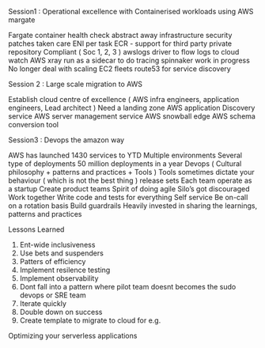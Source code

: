 Session1 : Operational excellence with Containerised workloads using AWS margate


Fargate container health check
abstract away infrastructure 
security patches taken care
ENI per task
ECR - support for third party private repository
Compliant ( Soc 1, 2, 3 )
awslogs driver to flow logs to cloud watch
AWS xray run as a sidecar to do tracing
spinnaker work in progress
No longer deal with scaling EC2 fleets
route53 for service discovery


Session 2 : Large scale migration to AWS

Establish cloud centre of excellence ( AWS infra engineers, application engineers, Lead architect )
Need a landing zone 
AWS application Discovery service
AWS server management service
AWS snowball edge
AWS schema conversion tool


Session3 : Devops the amazon way


AWS has launched 1430 services to YTD
Multiple environments
Several type of deployments
50 million deployments in a year
Devops ( Cultural philosophy + patterns and practices + Tools )
Tools sometimes dictate your behaviour ( which is not the best thing )
release sets 
Each team operate as a startup 
Create product teams
Spirit of doing agile
Silo’s got discouraged
Work together
Write code and tests for everything
Self service
Be on-call on a rotation basis
Build guardrails
Heavily invested in sharing the learnings, patterns and practices

Lessons Learned

1. Ent-wide inclusiveness
2. Use bets and suspenders
3. Patters of efficiency
4. Implement resilence testing
5. Implement observability
6. Dont fall into a pattern where pilot team doesnt becomes the sudo devops or SRE team
7. Iterate quickly
8. Double down on success
9. Create template to migrate to cloud for e.g. 


Optimizing your serverless applications







